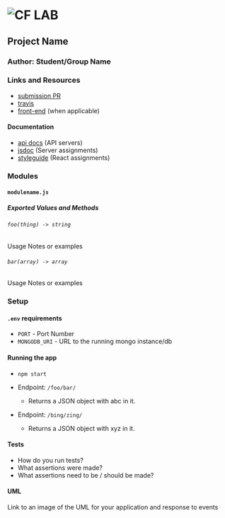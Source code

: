 # ![CF](http://i.imgur.com/7v5ASc8.png) LAB

## Project Name

### Author: Student/Group Name

### Links and Resources

- [submission PR](https://github.com/401-advanced-javascript-js/lab-33-todo-contextAPI/pull/1)
- [travis](https://travis-ci.com/401-advanced-javascript-js/lab-33-todo-contextAPI)
- [front-end](http://xyz.com) (when applicable)

#### Documentation

- [api docs](http://xyz.com) (API servers)
- [jsdoc](http://xyz.com) (Server assignments)
- [styleguide](http://xyz.com) (React assignments)

### Modules

#### `modulename.js`

##### Exported Values and Methods

###### `foo(thing) -> string`

Usage Notes or examples

###### `bar(array) -> array`

Usage Notes or examples

### Setup

#### `.env` requirements

- `PORT` - Port Number
- `MONGODB_URI` - URL to the running mongo instance/db

#### Running the app

- `npm start`
- Endpoint: `/foo/bar/`
  - Returns a JSON object with abc in it.
- Endpoint: `/bing/zing/`

  - Returns a JSON object with xyz in it.

#### Tests

- How do you run tests?
- What assertions were made?
- What assertions need to be / should be made?

#### UML

Link to an image of the UML for your application and response to events
